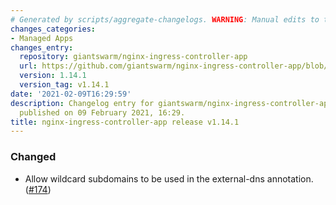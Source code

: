 ```yaml
---
# Generated by scripts/aggregate-changelogs. WARNING: Manual edits to this files will be overwritten.
changes_categories:
- Managed Apps
changes_entry:
  repository: giantswarm/nginx-ingress-controller-app
  url: https://github.com/giantswarm/nginx-ingress-controller-app/blob/master/CHANGELOG.md#1141---2021-02-09
  version: 1.14.1
  version_tag: v1.14.1
date: '2021-02-09T16:29:59'
description: Changelog entry for giantswarm/nginx-ingress-controller-app version 1.14.1,
  published on 09 February 2021, 16:29.
title: nginx-ingress-controller-app release v1.14.1
---
```


### Changed
- Allow wildcard subdomains to be used in the external-dns annotation. ([#174](https://github.com/giantswarm/nginx-ingress-controller-app/pull/174))

